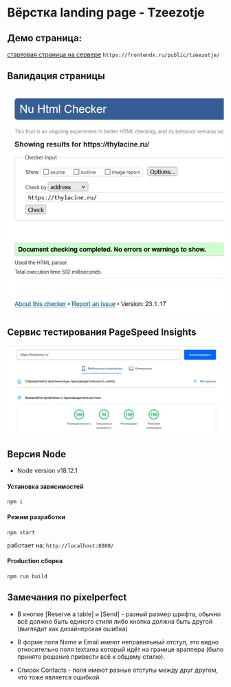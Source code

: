 # Вёрстка landing page - Tzeezotje

## Демо страница:
[стартовая страница на сервере](https://frontendx.ru/public/tzeezotje/) `https://frontendx.ru/public/tzeezotje/`

## Валидация страницы

![readme](src/shared/images/validator.webp)

## Сервис тестирования PageSpeed Insights

![readme](src/shared/images/pagespeed.webp)

## Версия Node  

* Node version v18.12.1

#### Установка зависимостей
```commandline
npm i
```

#### Режим разработки
```commandline
npm start
```
работает на: `http://localhost:8080/`


#### Production сборка
```commandline
npm run build
```

## Замечания по pixelperfect

* В кнопке [Reserve a table] и [Send] - разный размер шрифта, обычно всё должно быть единого стиля либо кнопка должна быть другой (выглядит как дизайнерская ошибка)

* В форме поля Name и Email имеют неправильный отступ, это видно относительно поля textarea который идёт на границе враппера (было принято решение привести всё к общему стилю).

* Список Contacts - поля имеют разные отступы между друг другом, что тоже является ошибкой.